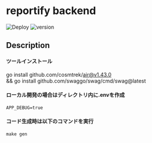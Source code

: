 # reportify backend

![Deploy](https://github.com/fy23-gw-gackathon/reportify-backend/workflows/Deploy/badge.svg)
![version](https://img.shields.io/badge/version-1.0--SNAPSHOT-blue.svg)

## Description
#### ツールインストール
go install github.com/cosmtrek/air@v1.43.0 \
&& go install github.com/swaggo/swag/cmd/swag@latest

#### ローカル開発の場合はディレクトリ内に.envを作成
```shell
APP_DEBUG=true
```

#### コード生成時は以下のコマンドを実行
```shell
make gen
```
